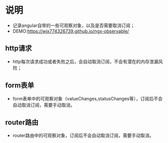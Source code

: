 # 说明
- 记录angular自带的一些可观察对象，以及是否需要取消订阅；
- DEMO:https://wjx774326739.github.io/ngx-observable/

## http请求
- http每次请求成功或者失败之后，会自动取消订阅，不会有潜在的内存泄漏风险；

## form表单
- form表单中的可观察对象（valueChanges,statusChanges等），订阅后不会自动取消订阅，需要手动取消。

## router路由
- router路由中的可观察对象，订阅后不会自动取消订阅，需要手动取消。
